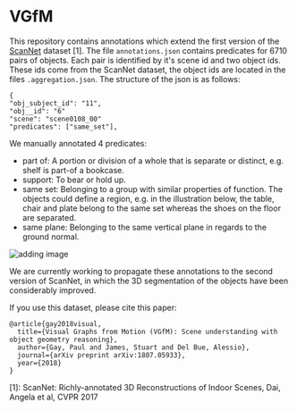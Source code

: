 # VGfM
This repository contains annotations which extend the first version of the [ScanNet](http://www.scan-net.org/) dataset [1]. The file `annotations.json` contains predicates for 6710 pairs of objects. 
Each pair is identified by it's scene id and two object ids. These ids come from the ScanNet dataset, the object ids are located in the files `.aggregation.json`. The structure of the json is as follows:

```
{  
"obj_subject_id": "11", 
"obj__id": "6"
"scene": "scene0108_00"
"predicates": ["same_set"], 
```


We manually annotated 4 predicates: 
* part of: A portion or division of a whole that is separate or distinct, e.g. shelf is part-of a bookcase.
* support: To bear or hold up. 
* same set: Belonging to a group with similar properties of function. The objects could define a region, e.g. in the illustration below, the table, chair and plate belong to the same set whereas the shoes on the floor are separated.
* same plane: Belonging to the same vertical plane in regards to the ground normal.


![adding image](https://github.com/paulgay/VGfM/blob/master/images/illustration_relations_github.png)



We are currently working to propagate these annotations to the second version of ScanNet, in which the 3D segmentation of the objects have been considerably improved.

If you use this dataset, please cite this paper:
```
@article{gay2018visual,
  title={Visual Graphs from Motion (VGfM): Scene understanding with object geometry reasoning},
  author={Gay, Paul and James, Stuart and Del Bue, Alessio},
  journal={arXiv preprint arXiv:1807.05933},
  year={2018}
}

```





[1]: ScanNet: Richly-annotated 3D Reconstructions of Indoor Scenes, Dai, Angela et al, CVPR 2017


